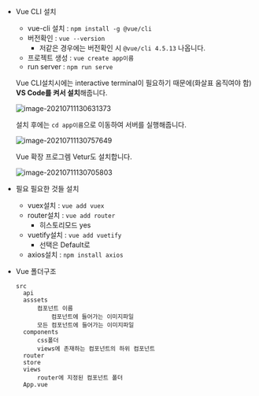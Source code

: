 - Vue CLI 설치
  - vue-cli 설치 : `npm install -g @vue/cli` 
  - 버전확인 : `vue --version`
    - 저같은 경우에는 버전확인 시 `@vue/cli 4.5.13` 나옵니다.
  - 프로젝트 생성 : `vue create app이름`
  - run server : `npm run serve`

  Vue CLI설치시에는 interactive terminal이 필요하기 때문에(화살표 움직여야 함) **VS Code를 켜서 설치**해줍니다.

  ![image-20210711130631373](vue순서.assets/image-20210711130631373.png)

  설치 후에는 `cd app이름`으로 이동하여 서버를 실행해줍니다.

  ![image-20210711130757649](vue순서.assets/image-20210711130757649.png)

  Vue 확장 프로그렘 Vetur도 설치합니다. 

  ![image-20210711130705803](vue순서.assets/image-20210711130705803.png)

- 필요 필요한 것들 설치

  - vuex설치 : `vue add vuex`
  - router설치 : `vue add router`
    - 히스토리모드 yes
  - vuetify설치 : `vue add vuetify`
    - 선택은 Default로
  - axios설치 : `npm install axios`
  
- Vue 폴더구조

  ```
  src
  	api
  	asssets
  		컴포넌트 이름
  			컴포넌트에 들어가는 이미지파일
  		모든 컴포넌트에 들어가는 이미지파일
  	components
  		css폴더
  		views에 존재하는 컴포넌트의 하위 컴포넌트
  	router
  	store
  	views
  		router에 지정된 컴포넌트 폴더
  	App.vue
  ```

  

